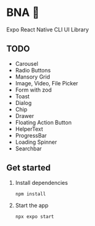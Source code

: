 # BNA 👋

Expo React Native CLI UI Library

## TODO

- Carousel
- Radio Buttons
- Mansory Grid
- Image, Video, File Picker
- Form with zod
- Toast
- Dialog
- Chip
- Drawer
- Floating Action Button
- HelperText
- ProgressBar
- Loading Spinner
- Searchbar

## Get started

1. Install dependencies

   ```bash
   npm install
   ```

2. Start the app

   ```bash
   npx expo start
   ```
